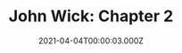 ---
title: "John Wick: Chapter 2"
year: 2017
date: 2021-04-04T00:00:03.000Z
permalink: /almanac/movies/2021-04-04-john-wick-chapter-2/index.html
link: https://letterboxd.com/rknightuk/film/john-wick-chapter-2/2/
rating: 3
tmdbid: 324552
---
